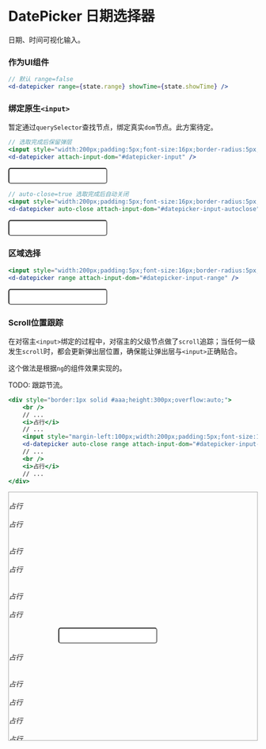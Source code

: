 <script lang="ts">
import * as Vue from 'vue'
import Demo1 from './demo/demo1'
</script>

# DatePicker 日期选择器

日期、时间可视化输入。

### 作为UI组件

```jsx
// 默认 range=false
<d-datepicker range={state.range} showTime={state.showTime} />
```

<d-datepicker-demo-1 />

### 绑定原生`<input>`

暂定通过`querySelector`查找节点，绑定真实`dom`节点。此方案待定。

```jsx
// 选取完成后保留弹层
<input style="width:200px;padding:5px;font-size:16px;border-radius:5px;" id="datepicker-input" />
<d-datepicker attach-input-dom="#datepicker-input" />
```

<input style="width:200px;padding:5px;font-size:16px;border-radius:5px;" id="datepicker-input" />
<d-datepicker attach-input-dom="#datepicker-input" />

```jsx
// auto-close=true 选取完成后自动关闭
<input style="width:200px;padding:5px;font-size:16px;border-radius:5px;" id="datepicker-input-autoclose" />
<d-datepicker auto-close attach-input-dom="#datepicker-input-autoclose" />
```

<input style="width:200px;padding:5px;font-size:16px;border-radius:5px;" id="datepicker-input-autoclose" />
<d-datepicker auto-close attach-input-dom="#datepicker-input-autoclose" />

### 区域选择

```jsx
<input style="width:200px;padding:5px;font-size:16px;border-radius:5px;" id="datepicker-input-range" />
<d-datepicker range attach-input-dom="#datepicker-input-range" />
```

<input style="width:200px;padding:5px;font-size:16px;border-radius:5px;" id="datepicker-input-range" />
<d-datepicker range attach-input-dom="#datepicker-input-range" />


### Scroll位置跟踪

在对宿主`<input>`绑定的过程中，对宿主的父级节点做了`scroll`追踪；当任何一级发生`scroll`时，都会更新弹出层位置，确保能让弹出层与`<input>`正确贴合。

这个做法是根据`ng`的组件效果实现的。

TODO: 跟踪节流。

```jsx
<div style="border:1px solid #aaa;height:300px;overflow:auto;">
    <br />
    // ...
    <i>占行</i>
    // ...
    <input style="margin-left:100px;width:200px;padding:5px;font-size:16px;border-radius:5px;" id="datepicker-input-tracing" />
    <d-datepicker auto-close range attach-input-dom="#datepicker-input-tracing" />
    // ...
    <br />
    <i>占行</i>
    // ...
</div>
```

<div style="border:1px solid #aaa;height:500px;overflow:auto;">
    <br />
    <i>占行</i>
    <br />
    <br />
    <i>占行</i>
    <br />
    <br />
    <br />
    <i>占行</i>
    <br />
    <br />
    <i>占行</i>
    <br />
    <br />
    <br />
    <i>占行</i>
    <br />
    <br />
    <i>占行</i>
    <br />
    <br />
    <input style="margin-left:100px;width:200px;padding:5px;font-size:16px;border-radius:5px;" id="datepicker-input-tracing" />
    <d-datepicker auto-close range attach-input-dom="#datepicker-input-tracing" />
    <br />
    <br />
    <i>占行</i>
    <br />
    <br />
    <br />
    <i>占行</i>
    <br />
    <br />
    <i>占行</i>
    <br />
    <br />
    <i>占行</i>
    <br />
    <br />
    <i>占行</i>
    <br />
    <br />
    <br />
    <i>占行</i>
    <br />
    <br />
    <br />
    <br />
    <br />
    <br />
    <br />
    <i>占行</i>
</div>


